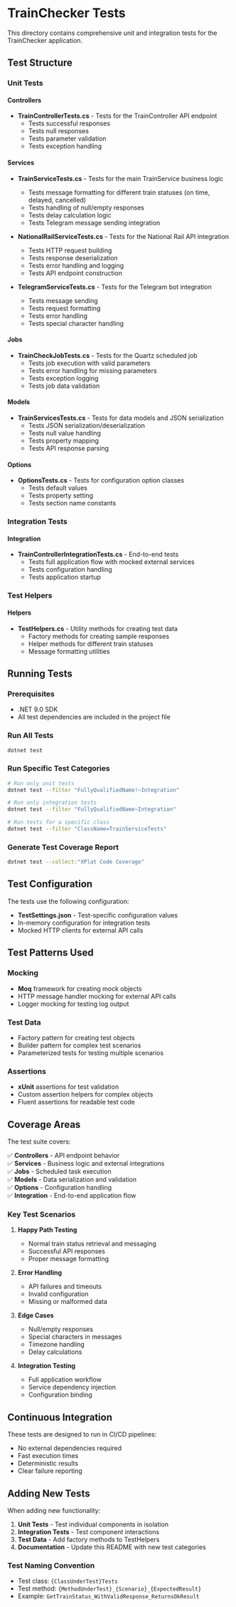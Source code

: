 # TrainChecker Tests

This directory contains comprehensive unit and integration tests for the TrainChecker application.

## Test Structure

### Unit Tests

#### Controllers
- **TrainControllerTests.cs** - Tests for the TrainController API endpoint
  - Tests successful responses
  - Tests null responses
  - Tests parameter validation
  - Tests exception handling

#### Services
- **TrainServiceTests.cs** - Tests for the main TrainService business logic
  - Tests message formatting for different train statuses (on time, delayed, cancelled)
  - Tests handling of null/empty responses
  - Tests delay calculation logic
  - Tests Telegram message sending integration

- **NationalRailServiceTests.cs** - Tests for the National Rail API integration
  - Tests HTTP request building
  - Tests response deserialization
  - Tests error handling and logging
  - Tests API endpoint construction

- **TelegramServiceTests.cs** - Tests for the Telegram bot integration
  - Tests message sending
  - Tests request formatting
  - Tests error handling
  - Tests special character handling

#### Jobs
- **TrainCheckJobTests.cs** - Tests for the Quartz scheduled job
  - Tests job execution with valid parameters
  - Tests error handling for missing parameters
  - Tests exception logging
  - Tests job data validation

#### Models
- **TrainServicesTests.cs** - Tests for data models and JSON serialization
  - Tests JSON serialization/deserialization
  - Tests null value handling
  - Tests property mapping
  - Tests API response parsing

#### Options
- **OptionsTests.cs** - Tests for configuration option classes
  - Tests default values
  - Tests property setting
  - Tests section name constants

### Integration Tests

#### Integration
- **TrainControllerIntegrationTests.cs** - End-to-end tests
  - Tests full application flow with mocked external services
  - Tests configuration handling
  - Tests application startup

### Test Helpers

#### Helpers
- **TestHelpers.cs** - Utility methods for creating test data
  - Factory methods for creating sample responses
  - Helper methods for different train statuses
  - Message formatting utilities

## Running Tests

### Prerequisites
- .NET 9.0 SDK
- All test dependencies are included in the project file

### Run All Tests
```bash
dotnet test
```

### Run Specific Test Categories
```bash
# Run only unit tests
dotnet test --filter "FullyQualifiedName!~Integration"

# Run only integration tests
dotnet test --filter "FullyQualifiedName~Integration"

# Run tests for a specific class
dotnet test --filter "ClassName=TrainServiceTests"
```

### Generate Test Coverage Report
```bash
dotnet test --collect:"XPlat Code Coverage"
```

## Test Configuration

The tests use the following configuration:
- **TestSettings.json** - Test-specific configuration values
- In-memory configuration for integration tests
- Mocked HTTP clients for external API calls

## Test Patterns Used

### Mocking
- **Moq** framework for creating mock objects
- HTTP message handler mocking for external API calls
- Logger mocking for testing log output

### Test Data
- Factory pattern for creating test objects
- Builder pattern for complex test scenarios
- Parameterized tests for testing multiple scenarios

### Assertions
- **xUnit** assertions for test validation
- Custom assertion helpers for complex objects
- Fluent assertions for readable test code

## Coverage Areas

The test suite covers:

✅ **Controllers** - API endpoint behavior  
✅ **Services** - Business logic and external integrations  
✅ **Jobs** - Scheduled task execution  
✅ **Models** - Data serialization and validation  
✅ **Options** - Configuration handling  
✅ **Integration** - End-to-end application flow  

### Key Test Scenarios

1. **Happy Path Testing**
   - Normal train status retrieval and messaging
   - Successful API responses
   - Proper message formatting

2. **Error Handling**
   - API failures and timeouts
   - Invalid configuration
   - Missing or malformed data

3. **Edge Cases**
   - Null/empty responses
   - Special characters in messages
   - Timezone handling
   - Delay calculations

4. **Integration Testing**
   - Full application workflow
   - Service dependency injection
   - Configuration binding

## Continuous Integration

These tests are designed to run in CI/CD pipelines:
- No external dependencies required
- Fast execution times
- Deterministic results
- Clear failure reporting

## Adding New Tests

When adding new functionality:

1. **Unit Tests** - Test individual components in isolation
2. **Integration Tests** - Test component interactions
3. **Test Data** - Add factory methods to TestHelpers
4. **Documentation** - Update this README with new test categories

### Test Naming Convention

- Test class: `{ClassUnderTest}Tests`
- Test method: `{MethodUnderTest}_{Scenario}_{ExpectedResult}`
- Example: `GetTrainStatus_WithValidResponse_ReturnsOkResult`